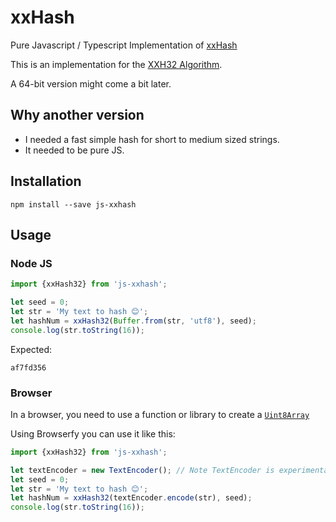 # xxHash
Pure Javascript / Typescript Implementation of [xxHash](http://cyan4973.github.io/xxHash/)

This is an implementation for the
[XXH32 Algorithm](https://github.com/Cyan4973/xxHash/blob/master/doc/xxhash_spec.md#xxh32-algorithm-description).

A 64-bit version might come a bit later.

## Why another version
* I needed a fast simple hash for short to medium sized strings.
* It needed to be pure JS.

## Installation

```
npm install --save js-xxhash
```

## Usage

### Node JS

```typescript
import {xxHash32} from 'js-xxhash';

let seed = 0;
let str = 'My text to hash 😊';
let hashNum = xxHash32(Buffer.from(str, 'utf8'), seed);
console.log(str.toString(16));
```

Expected:
```
af7fd356
```


### Browser

In a browser, you need to use a function or library to create a
[`Uint8Array`](https://developer.mozilla.org/en-US/docs/Web/JavaScript/Reference/Global_Objects/Uint8Array)


Using Browserfy you can use it like this:
```typescript
import {xxHash32} from 'js-xxhash';

let textEncoder = new TextEncoder(); // Note TextEncoder is experimental
let seed = 0;
let str = 'My text to hash 😊';
let hashNum = xxHash32(textEncoder.encode(str), seed);
console.log(str.toString(16));

```


